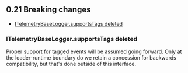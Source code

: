 ## 0.21 Breaking changes

- [ITelemetryBaseLogger.supportsTags deleted](#ITelemetryBaseLogger.supportstags-deleted)

### ITelemetryBaseLogger.supportsTags deleted

Proper support for tagged events will be assumed going forward. Only at the loader-runtime boundary do we retain
a concession for backwards compatibility, but that's done outside of this interface.

